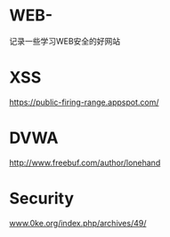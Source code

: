 # WEB-
记录一些学习WEB安全的好网站



# XSS
https://public-firing-range.appspot.com/  

# DVWA
http://www.freebuf.com/author/lonehand  

# Security
www.0ke.org/index.php/archives/49/  



